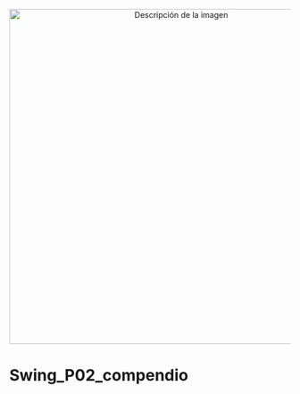 <p align="center">
  <img width="600" src="https://github.com/Irishongki/GitHub_MarkDown_Practica01/assets/48756218/58dec1af-3d86-4464-b796-f75c48576c14" alt="Descripción de la imagen">
</p>
<h1> Swing_P02_compendio </h1>
